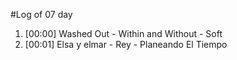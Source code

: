 #Log of 07 day

1. [00:00] Washed Out - Within and Without - Soft
1. [00:01] Elsa y elmar - Rey - Planeando El Tiempo
